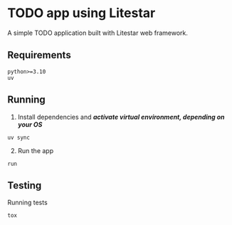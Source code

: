 # TODO app using Litestar

A simple TODO application built with Litestar web framework.

## Requirements

```
python>=3.10
uv
```

## Running

1. Install dependencies and ***activate virtual environment, depending on your OS***

```
uv sync
```

2. Run the app

```
run
```

## Testing

Running tests
```
tox
```
